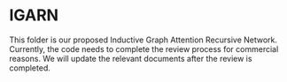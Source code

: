 # IGARN
This folder is our proposed Inductive Graph Attention Recursive Network.
Currently, the code needs to complete the review process for commercial reasons. 
We will update the relevant documents after the review is completed.
